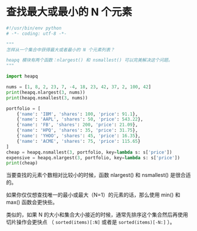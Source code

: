 # 查找最大或最小的 N 个元素

```python
#!/usr/bin/env python
# -*- coding: utf-8 -*-

"""
怎样从一个集合中获得最大或者最小的 N 个元素列表？

heapq 模块有两个函数：nlargest() 和 nsmallest() 可以完美解决这个问题。
"""

import heapq

nums = [1, 8, 2, 23, 7, -4, 18, 23, 42, 37, 2, 100, 42]
print(heapq.nlargest(3, nums))
print(heapq.nsmallest(3, nums))

portfolio = [
    {'name': 'IBM', 'shares': 100, 'price': 91.1},
    {'name': 'AAPL', 'shares': 50, 'price': 543.22},
    {'name': 'FB', 'shares': 200, 'price': 21.09},
    {'name': 'HPQ', 'shares': 35, 'price': 31.75},
    {'name': 'YHOO', 'shares': 45, 'price': 16.35},
    {'name': 'ACME', 'shares': 75, 'price': 115.65}
]
cheap = heapq.nsmallest(3, portfolio, key=lambda s: s['price'])
expensive = heapq.nlargest(3, portfolio, key=lambda s: s['price'])
print(cheap)
```

当要查找的元素个数相对比较小的时候，函数 nlargest() 和 nsmallest() 是很合适的。

如果你仅仅想查找唯一的最小或最大（N=1）的元素的话，那么使用 min() 和 max() 函数会更快些。

类似的，如果 N 的大小和集合大小接近的时候，通常先排序这个集合然后再使用切片操作会更快点 （ `sorted(items)[:N]` 或者是 `sorted(items)[-N:]` ）。
